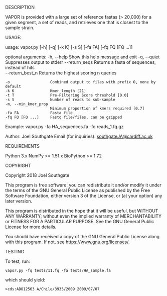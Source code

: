 DESCRIPTION

VAPOR is provided with a large set of reference fastas (> 20,000) for a given segment, a set of reads, and retrieves one that is closest to the sample strain.

USAGE:

usage: vapor.py [-h] [-q] [-k K] [-s S] [-fa FA]
                              [-fq FQ [FQ ...]]

optional arguments:
    -h, --help          Show this help message and exit
    -q, --quiet         Suppresses output to stderr
    --return_seqs       Returns a fasta of sequences, instead of hits       
    --return_best_n     Returns the highest scoring n queries

    -o                  Combined output to files with prefix O, none by default
    -k K                Kmer length [21]
    -t T                Pre-Filtering Score threshold [0.0]
    -s S                Number of reads to sub-sample
    -m, --min_kmer_prop
                        Minimum proportion of kmers required [0.7]
    -fa FA              Fasta file
    -fq FQ [FQ ...]     Fastq file/files, can be gzipped

Example:
    vapor.py -fa HA_sequences.fa -fq reads_1.fq.gz

Author: Joel Southgate
Email (for inquiries): southgateJA@cardiff.ac.uk

REQUIREMENTS

Python 3.x
NumPy >= 1.51.x
BioPython >= 1.72

COPYRIGHT

Copyright 2018 Joel Southgate

This program is free software: you can redistribute it and/or modify
it under the terms of the GNU General Public License as published by
the Free Software Foundation, either version 3 of the License, or
(at your option) any later version.

This program is distributed in the hope that it will be useful,
but WITHOUT ANY WARRANTY; without even the implied warranty of
MERCHANTABILITY or FITNESS FOR A PARTICULAR PURPOSE.  See the
GNU General Public License for more details.

You should have received a copy of the GNU General Public License
along with this program.  If not, see <https://www.gnu.org/licenses/>.

TESTING

To test, run:

    vapor.py -fq tests/11.fq -fa tests/HA_sample.fa

which should yield:

    >cds:ADO12563 A/Chile/3935/2009 2009/07/07

